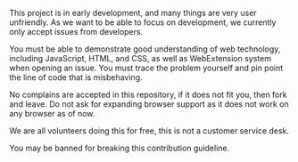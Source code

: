 This project is in early development, and many things are very user unfriendly. As we want to be able to focus on
development, we currently only accept issues from developers.

You must be able to demonstrate good understanding of web technology, including JavaScript, HTML, and CSS, as well as
WebExtension system when opening an issue. You must trace the problem yourself and pin point the line of code that is
misbehaving.

No complains are accepted in this repository, if it does not fit you, then fork and leave. Do not ask for expanding
browser support as it does not work on any browser as of now.

We are all volunteers doing this for free, this is not a customer service desk.

You may be banned for breaking this contribution guideline.
